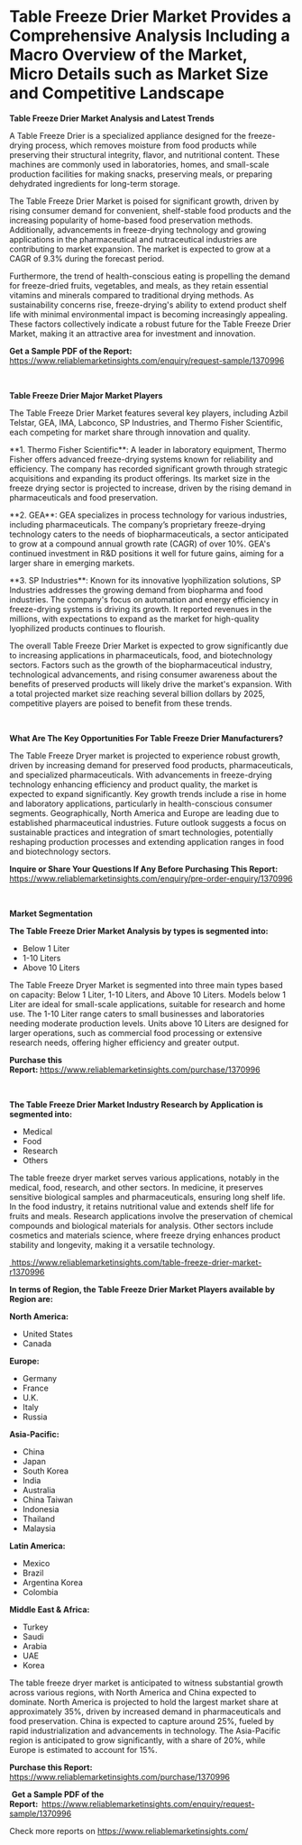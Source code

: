 <p><h1>Table Freeze Drier Market Provides a Comprehensive Analysis Including a Macro Overview of the Market, Micro Details such as Market Size and Competitive Landscape</h1></p><p><strong>Table Freeze Drier Market Analysis and Latest Trends</strong></p>
<p><p>A Table Freeze Drier is a specialized appliance designed for the freeze-drying process, which removes moisture from food products while preserving their structural integrity, flavor, and nutritional content. These machines are commonly used in laboratories, homes, and small-scale production facilities for making snacks, preserving meals, or preparing dehydrated ingredients for long-term storage.</p><p>The Table Freeze Drier Market is poised for significant growth, driven by rising consumer demand for convenient, shelf-stable food products and the increasing popularity of home-based food preservation methods. Additionally, advancements in freeze-drying technology and growing applications in the pharmaceutical and nutraceutical industries are contributing to market expansion. The market is expected to grow at a CAGR of 9.3% during the forecast period. </p><p>Furthermore, the trend of health-conscious eating is propelling the demand for freeze-dried fruits, vegetables, and meals, as they retain essential vitamins and minerals compared to traditional drying methods. As sustainability concerns rise, freeze-drying's ability to extend product shelf life with minimal environmental impact is becoming increasingly appealing. These factors collectively indicate a robust future for the Table Freeze Drier Market, making it an attractive area for investment and innovation.</p></p>
<p><strong>Get a Sample PDF of the Report:&nbsp;</strong> <a href="https://www.reliablemarketinsights.com/enquiry/request-sample/1370996?utm_campaign=3258&utm_medium=2&utm_source=Github&utm_content=ia&utm_term=22032025&utm_id=table-freeze-drier">https://www.reliablemarketinsights.com/enquiry/request-sample/1370996</a></p>
<p>&nbsp;</p>
<p><strong>Table Freeze Drier Major Market Players</strong></p>
<p><p>The Table Freeze Drier Market features several key players, including Azbil Telstar, GEA, IMA, Labconco, SP Industries, and Thermo Fisher Scientific, each competing for market share through innovation and quality.</p><p>**1. Thermo Fisher Scientific**: A leader in laboratory equipment, Thermo Fisher offers advanced freeze-drying systems known for reliability and efficiency. The company has recorded significant growth through strategic acquisitions and expanding its product offerings. Its market size in the freeze drying sector is projected to increase, driven by the rising demand in pharmaceuticals and food preservation.</p><p>**2. GEA**: GEA specializes in process technology for various industries, including pharmaceuticals. The company’s proprietary freeze-drying technology caters to the needs of biopharmaceuticals, a sector anticipated to grow at a compound annual growth rate (CAGR) of over 10%. GEA's continued investment in R&D positions it well for future gains, aiming for a larger share in emerging markets.</p><p>**3. SP Industries**: Known for its innovative lyophilization solutions, SP Industries addresses the growing demand from biopharma and food industries. The company's focus on automation and energy efficiency in freeze-drying systems is driving its growth. It reported revenues in the millions, with expectations to expand as the market for high-quality lyophilized products continues to flourish.</p><p>The overall Table Freeze Drier Market is expected to grow significantly due to increasing applications in pharmaceuticals, food, and biotechnology sectors. Factors such as the growth of the biopharmaceutical industry, technological advancements, and rising consumer awareness about the benefits of preserved products will likely drive the market's expansion. With a total projected market size reaching several billion dollars by 2025, competitive players are poised to benefit from these trends.</p></p>
<p>&nbsp;</p>
<p><strong>What Are The Key Opportunities For Table Freeze Drier Manufacturers?</strong></p>
<p><p>The Table Freeze Dryer market is projected to experience robust growth, driven by increasing demand for preserved food products, pharmaceuticals, and specialized pharmaceuticals. With advancements in freeze-drying technology enhancing efficiency and product quality, the market is expected to expand significantly. Key growth trends include a rise in home and laboratory applications, particularly in health-conscious consumer segments. Geographically, North America and Europe are leading due to established pharmaceutical industries. Future outlook suggests a focus on sustainable practices and integration of smart technologies, potentially reshaping production processes and extending application ranges in food and biotechnology sectors.</p></p>
<p><strong>Inquire or Share Your Questions If Any Before Purchasing This Report:</strong> <a href="https://www.reliablemarketinsights.com/enquiry/pre-order-enquiry/1370996?utm_campaign=3258&utm_medium=2&utm_source=Github&utm_content=ia&utm_term=22032025&utm_id=table-freeze-drier">https://www.reliablemarketinsights.com/enquiry/pre-order-enquiry/1370996</a></p>
<p>&nbsp;</p>
<p><strong>Market Segmentation</strong></p>
<p><strong>The Table Freeze Drier Market Analysis by types is segmented into:</strong></p>
<p><ul><li>Below 1 Liter</li><li>1-10 Liters</li><li>Above 10 Liters</li></ul></p>
<p><p>The Table Freeze Dryer Market is segmented into three main types based on capacity: Below 1 Liter, 1-10 Liters, and Above 10 Liters. Models below 1 Liter are ideal for small-scale applications, suitable for research and home use. The 1-10 Liter range caters to small businesses and laboratories needing moderate production levels. Units above 10 Liters are designed for larger operations, such as commercial food processing or extensive research needs, offering higher efficiency and greater output.</p></p>
<p><strong>Purchase this Report:&nbsp;</strong><a href="https://www.reliablemarketinsights.com/purchase/1370996?utm_campaign=3258&utm_medium=2&utm_source=Github&utm_content=ia&utm_term=22032025&utm_id=table-freeze-drier">https://www.reliablemarketinsights.com/purchase/1370996</a></p>
<p>&nbsp;</p>
<p><strong>The Table Freeze Drier Market Industry Research by Application is segmented into:</strong></p>
<p><ul><li>Medical</li><li>Food</li><li>Research</li><li>Others</li></ul></p>
<p><p>The table freeze dryer market serves various applications, notably in the medical, food, research, and other sectors. In medicine, it preserves sensitive biological samples and pharmaceuticals, ensuring long shelf life. In the food industry, it retains nutritional value and extends shelf life for fruits and meals. Research applications involve the preservation of chemical compounds and biological materials for analysis. Other sectors include cosmetics and materials science, where freeze drying enhances product stability and longevity, making it a versatile technology.</p></p>
<p><a href="https://www.reliablemarketinsights.com/table-freeze-drier-market-r1370996?utm_campaign=3258&utm_medium=2&utm_source=Github&utm_content=ia&utm_term=22032025&utm_id=table-freeze-drier">&nbsp;https://www.reliablemarketinsights.com/table-freeze-drier-market-r1370996</a></p>
<p><strong>In terms of Region, the Table Freeze Drier Market Players available by Region are:</strong></p>
<p>
    <p> <strong> North America: </strong>
        <ul>
            <li>United States</li>
            <li>Canada</li>
        </ul>
        </p> 
    <p> <strong> Europe: </strong>
        <ul>
            <li>Germany</li>
            <li>France</li>
            <li>U.K.</li>
            <li>Italy</li>
            <li>Russia</li>
        </ul>
        </p> 
    <p> <strong> Asia-Pacific: </strong>
        <ul>
            <li>China</li>
            <li>Japan</li>
            <li>South Korea</li>
            <li>India</li>
            <li>Australia</li>
            <li>China Taiwan</li>
            <li>Indonesia</li>
            <li>Thailand</li>
            <li>Malaysia</li>
        </ul>
        </p> 
    <p> <strong> Latin America: </strong>
        <ul>
            <li>Mexico</li>
            <li>Brazil</li>
            <li>Argentina Korea</li>
            <li>Colombia</li>
        </ul>
        </p> 
    <p> <strong> Middle East & Africa: </strong>
        <ul>
            <li>Turkey</li>
            <li>Saudi</li>
            <li>Arabia</li>
            <li>UAE</li>
            <li>Korea</li>
        </ul>
    </p>
    </p>
<p><p>The table freeze dryer market is anticipated to witness substantial growth across various regions, with North America and China expected to dominate. North America is projected to hold the largest market share at approximately 35%, driven by increased demand in pharmaceuticals and food preservation. China is expected to capture around 25%, fueled by rapid industrialization and advancements in technology. The Asia-Pacific region is anticipated to grow significantly, with a share of 20%, while Europe is estimated to account for 15%.</p></p>
<p><strong>Purchase this Report: </strong><a href="https://www.reliablemarketinsights.com/purchase/1370996?utm_campaign=3258&utm_medium=2&utm_source=Github&utm_content=ia&utm_term=22032025&utm_id=table-freeze-drier">https://www.reliablemarketinsights.com/purchase/1370996</a></p>
<p>&nbsp;<strong>Get a Sample PDF of the Report:&nbsp;&nbsp;</strong><a href="https://www.reliablemarketinsights.com/enquiry/request-sample/1370996?utm_campaign=3258&utm_medium=2&utm_source=Github&utm_content=ia&utm_term=22032025&utm_id=table-freeze-drier">https://www.reliablemarketinsights.com/enquiry/request-sample/1370996</a></p>
<p><strong></strong></p>
<p>Check more reports on <a href="https://www.reliablemarketinsights.com/?utm_campaign=3258&utm_medium=2&utm_source=Github&utm_content=ia&utm_term=22032025&utm_id=table-freeze-drier">https://www.reliablemarketinsights.com/</a></p>
